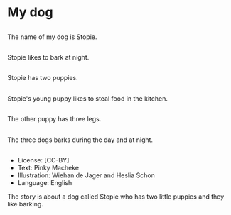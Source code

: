 # My dog

##
The name of my dog is
Stopie.

##
Stopie likes to bark at
night.

##
Stopie has two puppies.

##
Stopie's young puppy
likes to steal food in the
kitchen.

##
The other puppy has
three legs.

##
The three dogs barks
during the day and at
night.

##
* License: [CC-BY]
* Text: Pinky Macheke
* Illustration: Wiehan de Jager and Heslia Schon
* Language: English

The story is about a dog called
Stopie who has two little puppies
and they like barking.
